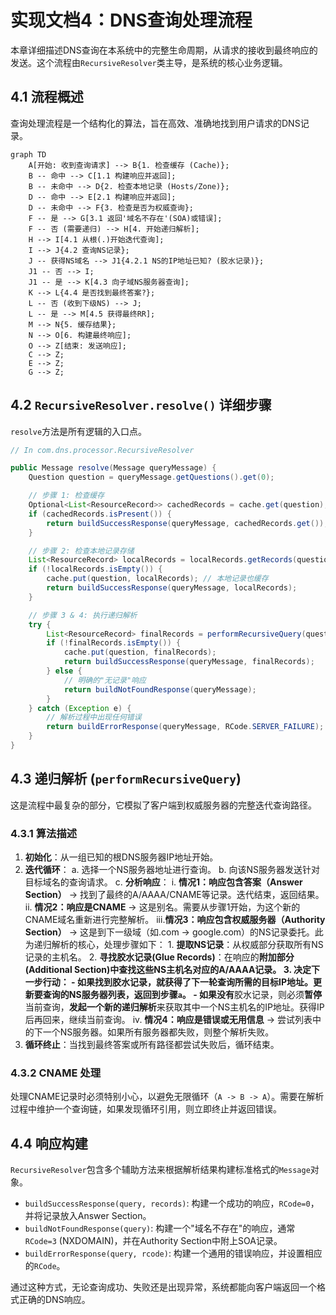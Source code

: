 # 实现文档4：DNS查询处理流程

本章详细描述DNS查询在本系统中的完整生命周期，从请求的接收到最终响应的发送。这个流程由`RecursiveResolver`类主导，是系统的核心业务逻辑。

## 4.1 流程概述

查询处理流程是一个结构化的算法，旨在高效、准确地找到用户请求的DNS记录。

```mermaid
graph TD
    A[开始: 收到查询请求] --> B{1. 检查缓存 (Cache)};
    B -- 命中 --> C[1.1 构建响应并返回];
    B -- 未命中 --> D{2. 检查本地记录 (Hosts/Zone)};
    D -- 命中 --> E[2.1 构建响应并返回];
    D -- 未命中 --> F{3. 检查是否为权威查询};
    F -- 是 --> G[3.1 返回'域名不存在'(SOA)或错误];
    F -- 否 (需要递归) --> H[4. 开始递归解析];
    H --> I[4.1 从根(.)开始迭代查询];
    I --> J{4.2 查询NS记录};
    J -- 获得NS域名 --> J1{4.2.1 NS的IP地址已知? (胶水记录)};
    J1 -- 否 --> I;
    J1 -- 是 --> K[4.3 向子域NS服务器查询];
    K --> L{4.4 是否找到最终答案?};
    L -- 否 (收到下级NS) --> J;
    L -- 是 --> M[4.5 获得最终RR];
    M --> N{5. 缓存结果};
    N --> O[6. 构建最终响应];
    O --> Z[结束: 发送响应];
    C --> Z;
    E --> Z;
    G --> Z;
```

## 4.2 `RecursiveResolver.resolve()` 详细步骤

`resolve`方法是所有逻辑的入口点。

```java
// In com.dns.processor.RecursiveResolver

public Message resolve(Message queryMessage) {
    Question question = queryMessage.getQuestions().get(0);

    // 步骤 1: 检查缓存
    Optional<List<ResourceRecord>> cachedRecords = cache.get(question);
    if (cachedRecords.isPresent()) {
        return buildSuccessResponse(queryMessage, cachedRecords.get());
    }

    // 步骤 2: 检查本地记录存储
    List<ResourceRecord> localRecords = localRecords.getRecords(question);
    if (!localRecords.isEmpty()) {
        cache.put(question, localRecords); // 本地记录也缓存
        return buildSuccessResponse(queryMessage, localRecords);
    }

    // 步骤 3 & 4: 执行递归解析
    try {
        List<ResourceRecord> finalRecords = performRecursiveQuery(question.getQname(), question.getQtype());
        if (!finalRecords.isEmpty()) {
            cache.put(question, finalRecords);
            return buildSuccessResponse(queryMessage, finalRecords);
        } else {
            // 明确的"无记录"响应
            return buildNotFoundResponse(queryMessage);
        }
    } catch (Exception e) {
        // 解析过程中出现任何错误
        return buildErrorResponse(queryMessage, RCode.SERVER_FAILURE);
    }
}
```

## 4.3 递归解析 (`performRecursiveQuery`)

这是流程中最复杂的部分，它模拟了客户端到权威服务器的完整迭代查询路径。

### 4.3.1 算法描述

1.  **初始化**：从一组已知的根DNS服务器IP地址开始。
2.  **迭代循环**：
    a.  选择一个NS服务器地址进行查询。
    b.  向该NS服务器发送针对目标域名的查询请求。
    c.  **分析响应**：
        i.  **情况1：响应包含答案（Answer Section）** -> 找到了最终的A/AAAA/CNAME等记录。迭代结束，返回结果。
        ii. **情况2：响应是CNAME** -> 这是别名。需要从步骤1开始，为这个新的CNAME域名重新进行完整解析。
        iii.**情况3：响应包含权威服务器（Authority Section）** -> 这是到下一级域（如.com -> google.com）的NS记录委托。此为递归解析的核心，处理步骤如下：
            1. **提取NS记录**：从权威部分获取所有NS记录的主机名。
            2. **寻找胶水记录(Glue Records)**：在响应的**附加部分(Additional Section)**中查找这些NS主机名对应的A/AAAA记录。
            3. **决定下一步行动**：
                - 如果找到胶水记录，就获得了下一轮查询所需的目标IP地址。更新要查询的NS服务器列表，返回到步骤`a`。
                - 如果**没有**胶水记录，则必须**暂停**当前查询，**发起一个新的递归解析**来获取其中一个NS主机名的IP地址。获得IP后再回来，继续当前查询。
        iv. **情况4：响应是错误或无用信息** -> 尝试列表中的下一个NS服务器。如果所有服务器都失败，则整个解析失败。
3.  **循环终止**：当找到最终答案或所有路径都尝试失败后，循环结束。

### 4.3.2 CNAME 处理
处理CNAME记录时必须特别小心，以避免无限循环（`A -> B -> A`）。需要在解析过程中维护一个查询链，如果发现循环引用，则立即终止并返回错误。

## 4.4 响应构建

`RecursiveResolver`包含多个辅助方法来根据解析结果构建标准格式的`Message`对象。

-   `buildSuccessResponse(query, records)`: 构建一个成功的响应，`RCode=0`，并将记录放入Answer Section。
-   `buildNotFoundResponse(query)`: 构建一个"域名不存在"的响应，通常`RCode=3` (NXDOMAIN)，并在Authority Section中附上SOA记录。
-   `buildErrorResponse(query, rcode)`: 构建一个通用的错误响应，并设置相应的`RCode`。

通过这种方式，无论查询成功、失败还是出现异常，系统都能向客户端返回一个格式正确的DNS响应。 